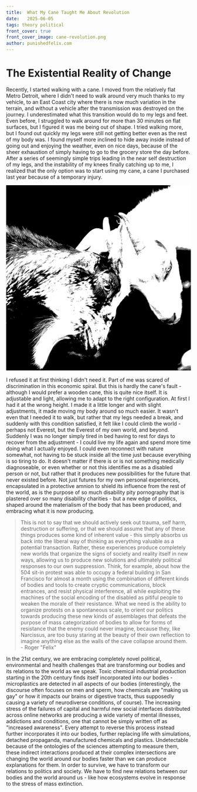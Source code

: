 ```yaml
---
title:  What My Cane Taught Me About Revolution
date:   2025-06-05
tags: theory political
front_cover: true
front_cover_image: cane-revolution.png
author: punishedfelix.com
---
```


# The Existential Reality of Change

Recently, I started walking with a cane. I moved from the relatively flat Metro Detroit, where I didn't need to walk around very much thanks to my vehicle, to an East Coast city where there is now much variation in the terrain, and without a vehicle after the transmission was destroyed on the journey. I underestimated what this transition would do to my legs and feet. Even before, I struggled to walk around for more than 30 minutes on flat surfaces, but I figured it was me being out of shape. I tried walking more, but I found out quickly my legs were still not getting better even as the rest of my body was. I found myself more inclined to hide away inside instead of going out and enjoying the weather, even on nice days, because of the sheer exhaustion of simply having to go to the grocery store the day before. After a series of seemingly simple trips leading in the near self destruction of my legs, and the instability of my knees finally catching up to me, I realized that the only option was to start using my cane, a cane I purchased last year because of a temporary injury. 

![Goats butting heads in high contrast.](./assets/images/disabled-resistance.png)

I refused it at first thinking I didn't need it. Part of me was scared of discrimination in this economic spiral. But this is hardly the cane's fault - although I would prefer a wooden cane, this is quite nice itself. It is adjustable and light, allowing me to adapt to the right configuration. At first I had it at the wrong height. I made it a little longer and with slight adjustments, it made moving my body around so much easier. It wasn't even that I needed it to walk, but rather that my legs needed a break, and suddenly with this condition satisfied, it felt like I could climb the world - perhaps not Everest, but the Everest of my own world, and beyond. Suddenly I was no longer simply tired in bed having to rest for days to recover from the adjustment - I could live my life again and spend more time doing what I actually enjoyed. I could even reconnect with nature somewhat, not having to be stuck inside all the time just because everything is so tiring to do. It doesn't matter if there is or is not something medically diagnoseable, or even whether or not this identifies me as a disabled person or not, but rather that it produces new possibilities for the future that never existed before. Not just futures for my own personal experiences, encapsulated in a protective amnion to shield its influence from the rest of the world, as is the purpose of so much disability pity pornography that is plastered over so many disability charities - but a new edge of politics, shaped around the materialism of the body that has been produced, and embracing what it is now producing.

> This is not to say that we should actively seek out trauma, self harm, destruction or suffering, or that we should assume that any of these things produces some kind of inherent value - this simply absorbs us back into the liberal way of thinking as everything valuable as a potential transaction. Rather, these experiences produce completely new worlds that organize the signs of society and reality itself in new ways, allowing us to produce new solutions and ultimately political responses to our own suppression. Think, for example, about how the 504 sit-in protest was able to occupy a federal building in San Francisco for almost a month using the combination of different kinds of bodies and tools to create cryptic communications, block entrances, and resist physical interference, all while exploiting the machines of the social encoding of the disabled as pitiful people to weaken the morale of their resistance. What we need is the ability to organize protests on a spontaneous scale, to orient our politics towards producing these new kinds of assemblages that defeats the purpose of mass categorization of bodies to allow for forms of resistance that the enemy could never imagine, because they, like Narcissus, are too busy staring at the beauty of their own reflection to imagine anything else as the walls of the cave collapse around them. - Roger "Felix"

In the 21st century, we are embracing completely novel political, environmental and health challenges that are transforming our bodies and its relations to the world as we speak. Toxic chemical industrial production starting in the 20th century finds itself incorporated into our bodies - microplastics are detected in all aspects of our bodies (interestingly, the discourse often focuses on men and sperm, how chemicals are "making us gay" or how it impacts our brains or digestive tracts, thus supposedly causing a variety of neurodiverse conditions, of course). The increasing stress of the failures of capital and harmful new social interfaces distributed across online networks are producing a wide variety of mental illnesses, addictions and conditions, one that cannot be simply written off as "increased awareness". Every attempt to reverse this process instead further incorporates it into our bodies, further replacing life with simulations, detached propaganda, manufactured chemicals and plastics. Undetectable because of the ontologies of the sciences attempting to measure them, these indirect interactions produced at their complex intersections are changing the world around our bodies faster than we can produce explanations for them. In order to survive, we have to transform our relations to politics and society. We have to find new relations between our bodies and the world around us - like how ecosystems evolve in response to the stress of mass extinction.
